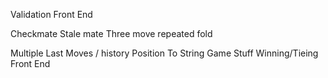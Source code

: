 Validation Front End

Checkmate
Stale mate
Three move repeated fold

Multiple Last Moves / history
Position To String
Game Stuff
Winning/Tieing
Front End
